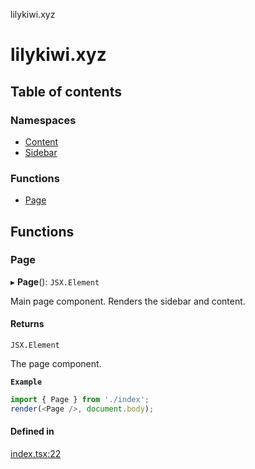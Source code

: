 lilykiwi.xyz

# lilykiwi.xyz

## Table of contents

### Namespaces

- [Content](modules/Content.md)
- [Sidebar](modules/Sidebar.md)

### Functions

- [Page](README.md#page)

## Functions

### Page

▸ **Page**(): `JSX.Element`

Main page component. Renders the sidebar and content.

#### Returns

`JSX.Element`

The page component.

**`Example`**

```ts
import { Page } from './index';
render(<Page />, document.body);
```

#### Defined in

[index.tsx:22](https://github.com/lilykiwi/lilykiwi.xyz/blob/a5d9c24/src/index.tsx#L22)
